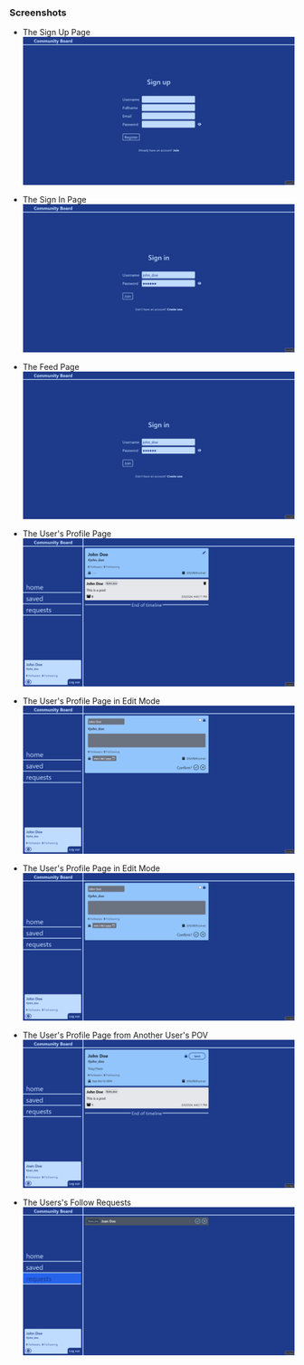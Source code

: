 ### Screenshots

- The Sign Up Page  
![Sign Up Page](/docs/images/CommunityBoard_SignUp_Page.png)

- The Sign In Page  
![Sign In Page](/docs/images/CommunityBoard_SignIn_Page.png)

- The Feed Page  
![Feed Page](/docs/images/CommunityBoard_Feed_Page.png)

- The User's Profile Page  
![Profile Page](/docs/images/CommunityBoard_Profile_Page.png)

- The User's Profile Page in Edit Mode  
![Edit Profile Page](/docs/images/CommunityBoard_EditProfile_Page.png)

- The User's Profile Page in Edit Mode  
![Edit Profile Page](/docs/images/CommunityBoard_EditProfile_Page.png)

- The User's Profile Page from Another User's POV  
![Profile Page](/docs/images/CommunityBoard_OthersProfile_Page.png)

- The Users's Follow Requests  
![Follow Requests](/docs/images/CommunityBoard_FollowRequests_Page.png)



